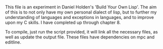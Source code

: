 This file is an experiment in Daniel Holden's 'Build Your Own Lisp'. The aim of this is to not only have my own personal dialect of lisp, but to further my understanding of languages and exceptions in languages, and to improve upon my C skills. I have completed up through chapter 8.

To compile, just run the script provided, it will link all the necessary files, as well as update the output file.
These files have dependencies on mpc and editline.

